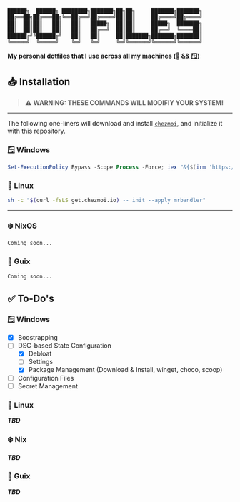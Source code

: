 ```
██████╗  ██████╗ ████████╗███████╗██╗██╗     ███████╗███████╗
██╔══██╗██╔═══██╗╚══██╔══╝██╔════╝██║██║     ██╔════╝██╔════╝
██║  ██║██║   ██║   ██║   █████╗  ██║██║     █████╗  ███████╗
██║  ██║██║   ██║   ██║   ██╔══╝  ██║██║     ██╔══╝  ╚════██║
██████╔╝╚██████╔╝   ██║   ██║     ██║███████╗███████╗███████║
╚═════╝  ╚═════╝    ╚═╝   ╚═╝     ╚═╝╚══════╝╚══════╝╚══════╝
```

**My personal dotfiles that I use across all my machines (🐧 &amp;&amp; 🪟)**

## 📥 Installation

> ⚠️ **WARNING: THESE COMMANDS WILL MODIFIY YOUR SYSTEM!**

---

The following one-liners will download and install [`chezmoi`](https://chezmoi.io/), and initialize it with this repository.

### 🪟 Windows

```powershell
Set-ExecutionPolicy Bypass -Scope Process -Force; iex "&{$(irm 'https://get.chezmoi.io/ps1')} -- init --apply mrbandler"
```

### 🐧 Linux

```bash
sh -c "$(curl -fsLS get.chezmoi.io) -- init --apply mrbandler"
```

---

### ❄️ NixOS

```bash
Coming soon...
```

### 🐂 Guix

```bash
Coming soon...
```

## ✅ To-Do's

### 🪟 Windows

- [x] Boostrapping
- [ ] DSC-based State Configuration
  - [x] Debloat
  - [ ] Settings
  - [x] Package Management (Download & Install, winget, choco, scoop)
- [ ] Configuration Files
- [ ] Secret Management

### 🐧 Linux

**_TBD_**

### ❄️ Nix

**_TBD_**

### 🐂 Guix

**_TBD_**
